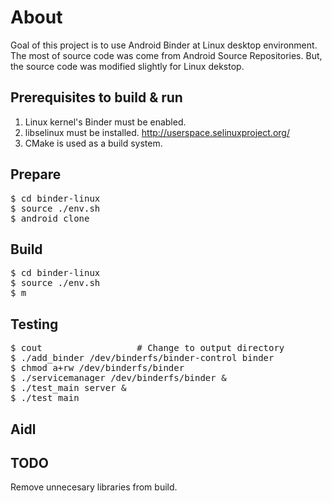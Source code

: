 # About
Goal of this project is to use Android Binder at Linux desktop environment.
The most of source code was come from Android Source Repositories. But, the source code was modified slightly for Linux dekstop.

## Prerequisites to build & run
1. Linux kernel's Binder must be enabled.
2. libselinux must be installed. http://userspace.selinuxproject.org/
3. CMake is used as a build system.

## Prepare
<pre>
$ cd binder-linux
$ source ./env.sh
$ android_clone
</pre>

## Build
<pre>
$ cd binder-linux
$ source ./env.sh
$ m
</pre>

## Testing
<pre>
$ cout                  # Change to output directory
$ ./add_binder /dev/binderfs/binder-control binder
$ chmod a+rw /dev/binderfs/binder
$ ./servicemanager /dev/binderfs/binder &
$ ./test_main server &
$ ./test_main
</pre>

## Aidl

## TODO
Remove unnecesary libraries from build.